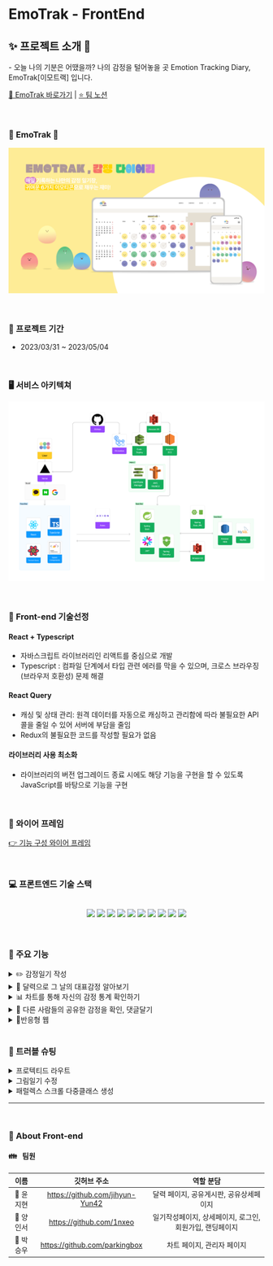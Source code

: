# EmoTrak - FrontEnd

## ✨ 프로젝트 소개 🔮

- 오늘 나의 기분은 어땠을까? 나의 감정을 털어놓을 곳 Emotion Tracking Diary, EmoTrak[이모트랙] 입니다.

[📝 EmoTrak 바로가기](https://emotrak.vercel.app/) | [⭐️ 팀 노션](https://1nxeo.notion.site/4-EmoTrak-0e155b9e771b4c659480f406933151f6)

<br />

### 🧡 EmoTrak 💛

![img](./src/assets/logo/cardNews.webp)

<br />

### 📆 프로젝트 기간

- 2023/03/31 ~ 2023/05/04

<br />

### 🖥️ 서비스 아키텍쳐

![img](./src/assets/logo/archi.webp)

<br />

### 🥕 Front-end 기술선정

#### React + Typescript

- 자바스크립트 라이브러리인 리액트를 중심으로 개발
- Typescript : 컴파일 단계에서 타입 관련 에러를 막을 수 있으며, 크로스 브라우징(브라우저 호환성) 문제 해결

#### React Query

- 캐싱 및 상태 관리: 원격 데이터를 자동으로 캐싱하고 관리함에 따라 불필요한 API 콜을 줄일 수 있어 서버에 부담을 줄임
- Redux의 불필요한 코드를 작성할 필요가 없음

#### 라이브러리 사용 최소화

- 라이브러리의 버전 업그레이드 종료 시에도 해당 기능을 구현을 할 수 있도록 JavaScript를 바탕으로 기능을 구현

<br />

### 🎨 와이어 프레임

[ 👉 기능 구성 와이어 프레임 ](https://www.figma.com/file/Vq54bZUqg8U7OGSPIQbfXd/%ED%95%AD%ED%95%B413%EA%B8%B0-%EC%8B%A4%EC%A0%84%ED%94%84%EB%A1%9C%EC%A0%9D%ED%8A%B8-4%EC%A1%B0?type=design&node-id=0-1&t=fZa6av9Kc6zCeTSE-0)

<br />

### 💻 프론트엔드 기술 스택

<center>
<br/>
<div style="display: inline;">
<img src="https://img.shields.io/badge/react-61DAFB?style=for-the-badge&logo=react&logoColor=white">
<img src="https://img.shields.io/badge/typescript-3178C6?style=for-the-badge&logo=typescript&logoColor=white">
<img src="https://img.shields.io/badge/styled_components-DB7093?style=for-the-badge&logo=styledcomponents&logoColor=white">
<img src="https://img.shields.io/badge/axios-6236FF?style=for-the-badge&logo=axios&logoColor=white">
<img src="https://img.shields.io/badge/reactquery-61DAFB?style=for-the-badge&logo=reactquery&logoColor=FF4154">
</div>

<div style="display: inline;">
<img src="https://img.shields.io/badge/html5-E34F26?style=for-the-badge&logo=html5&logoColor=white">
<img src="https://img.shields.io/badge/css-1572B6?style=for-the-badge&logo=css3&logoColor=white">
<img src="https://img.shields.io/badge/javascript-F7DF1E?style=for-the-badge&logo=javascript&logoColor=black">
</div>

<div style="display: inline;">
<img src="https://img.shields.io/badge/github-181717?style=for-the-badge&logo=github&logoColor=white">
<img src="https://img.shields.io/badge/git-F05032?style=for-the-badge&logo=git&logoColor=white"></div>
</center>
<br>

<br />

### 🔧 주요 기능

<details>

<summary>✏️ 감정일기 작성</summary>

- 그날의 감정을 일기로 작성하고 그림이나, 사진으로 감정을 표현할 수 있음
- 감정 이모티콘과 별점을 선택하여 하루의 기분을 이모티콘과 별점으로 나타낼 수 있음

</details>
<details>
<summary>📆 달력으로 그 날의 대표감정 알아보기</summary>

- 월 별 감정을 기록하여 해당 월 대표감정을 달력에 표시
- 감정 클릭 시 해당 일에 기록된 감정 확인

</details>
<details>
<summary>📊 차트를 통해 자신의 감정 통계 확인하기</summary>

- 월 별 나의 감정별 평균 점수 및 어떤 감정이 많았는지 감정 빈도 확인

</details>
<details>
<summary>👀 다른 사람들의 공유한 감정을 확인, 댓글달기</summary>

- 다른 사람들이 공유한 감정을 확인 하고, 좋아요 및 댓글을 달아서 소통을 할 수 있음
- 부적절한 게시물 또는 댓글을 신고하면 관리자가 모니터링 하여 삭제, 공유해제 가능

</details>
<details>
<summary>📱반응형 웹</summary>

- 반응형 웹 구현으로 모바일이나 태블릿으로도 서비스를 이용할 수 있도록 접근성 높임.

</details>

<br />

### 🔧 트러블 슈팅

<details>
<summary>프로텍티드 라우트</summary>

| 진행 순서 | 내용                                                                                                                                                                                                                                                                                                                                                                                                                                                                               |
| :-------- | :--------------------------------------------------------------------------------------------------------------------------------------------------------------------------------------------------------------------------------------------------------------------------------------------------------------------------------------------------------------------------------------------------------------------------------------------------------------------------------- |
| 😱 문제   | 라우터에서 권한 유무에 따라 페이지 이동 처리를 한번에 해주기 위해 Protected Route 기능을 도입하였는데,<br/> 리프레시 토큰 만료시, 자동으로 로그인 페이지로 넘어가지 않음.<br/>유저피드백 : 로그인 후 달력페이지에서 뒤로가기를 누르면 로그인페이지에 진입이 가능함.                                                                                                                                                                                                                |
| 🤔 원인   | 프로텍티드 라우트 파일의 useEffect의 의존성 배열에 잘못된 값이 들어감.                                                                                                                                                                                                                                                                                                                                                                                                             |
| 😭 시도   | • props로 받아오는 값 변경(page의 isLogin, isPublic 값)<br/>조건을 Router.tsx파일에서 설정해 주는것이 아닌, ProtectedRoute.tsx 파일에서 조건을 설정해주는 것으로<br/>변경하기로 함.<br/>• 프로텍티드 라우트 파일의 useEffect 조건 변경<br/> 의존성배열에 refreshToken 을 넣어줌으로써 로그아웃 시(refreshToken의 값이 변경될 시)ProtectedRoute의<br/>useEffect 내 로직이 실행되도록 변경<br/>useEffect 내의 조건을 모두 if가 아닌 else if로 처리해줌으로써, 조건을 narrowing 해줌. |
| 😄 해결   | public 페이지에 로그인 된 상태로 진입 시, 로그인과 회원가입 페이지에는 진입할 수 없도록 조건 설정해줌. <br/>의존성 배열에 pathname(useLocation을 사용하여 가져온 값)을 추가해주어, 뒤로가기를 연속으로 누르더라도<br/> 접근권한이 없는 페이지에는 접속 불가능.<br/> 페이지 별 useEffect를 걸어주지 않아도 권한이 없는 페이지에는 접근이 불가능해짐.                                                                                                                                |

</details>

<details>
<summary>그림일기 수정</summary>

| 진행 순서 | 내용                                                                                                                                                                                                                                                                                                                                                                                                                                                                                                                                                                                                                       |
| :-------- | :------------------------------------------------------------------------------------------------------------------------------------------------------------------------------------------------------------------------------------------------------------------------------------------------------------------------------------------------------------------------------------------------------------------------------------------------------------------------------------------------------------------------------------------------------------------------------------------------------------------------- |
| 😱 문제   | 그림일기 수정시 canvas 요소에 서버에서 전달해준 S3 버킷 url을 새로운 image 객체를 만들어 저장해준 뒤,<br/> 그 이미지를 그대로 canvas에 그려주는 작업을 하는데, tainted canvas 에러가 발생.                                                                                                                                                                                                                                                                                                                                                                                                                                 |
| 🤔 원인   | 이미지 객체 사용 시 crossOrigin 설정 오류.                                                                                                                                                                                                                                                                                                                                                                                                                                                                                                                                                                                 |
| 😭 시도   | • 이미지 객체 crossOrigin 설정을 해주어야겠다 판단<br/>• anonymous 설정 <br/>⇒ 캐싱된 데이터로 해결되는 것처럼 보였으나 시간이 지나면 여전히 CORS error가 발생하여 근본적으로 해결되지 않음<br/>• 요청 인터셉터의 config에 'Access-Control-Allow-Origin'을 와일드카드(\*)로 설정해주면 해당 에러가 해결될<br/> 것이라고 생각<br/> ⇒ request에서 처리를 해주는 것이 아닌, response 에서 처리를 해주는 부분인 것으로 판단되어, 백엔드와 함께<br/> 트러블 슈팅 시작<br/>• Image 객체의 crossOrigin 설정이 anonymous 이면, same-origin에서의 이미지만 업로드가 가능<br/> 따라서 crossOrigin 설정을 use-credentials로 변경해줌. |
| 😄 해결   | • 프론트에서는 시도부분에 있는 코드와 같이 crossOrigin설정을 변경해주는 것 이외에는 더 처리해줄 것이 없었음<br/>• 백엔드에서 해당 이미지를 CloudFront를 사용하여 헤더에 Access-Control-Allow-Origin을 배포url로<br/>설정해줌으로써,tainted canvas 오류(CORS error)해결                                                                                                                                                                                                                                                                                                                                                     |

</details>

<details>
<summary>패럴렉스 스크롤 다중클래스 생성</summary>

| 진행 순서 | 내용                                                                                                                                                                                                                                                         |
| :-------- | :----------------------------------------------------------------------------------------------------------------------------------------------------------------------------------------------------------------------------------------------------------- |
| 😱 문제   | 패럴럭스 스크롤을 구현하면서, transform: translateX, Y에 의해 이미지 요소의 x,y값이 변경될때 마다<br/> 클래스이름이 새로 생성됨(클래스 폭발). 스크롤 버벅임.<br/>                                                                                            |
| 🤔 원인   | 기술적 의사결정 시 styled-components를 사용하기로 했던 이유이자 장점이었던 것이 트러블로 돌아옴.                                                                                                                                                             |
| 😭 시도   | • className을 각각 설정해주어 css로 처리할까 했으나, 그렇게 되면 styled-components를 사용하는 의미가<br/> 사라진다고 판단하게 되어 해당 사항 적용하지 않기로 함.<br/>• styled-components의 css 속성을 사용하여 해결하고자 했으나, 여전히 같은 문제가 발생함. |
| 😄 해결   | styled-components의 attrs를 이용하여, 스타일드 컴포넌트의 attribute(속성)로 계속 변경하는 값(transform)을<br/>설정해주어, 요소의 x,y값이 번하더라도 className이 새로 생성되지 않도록 처리.                                                                   |

</details>
<hr/>

<br />

### 🌹 About Front-end

#### 👪 &nbsp; 팀원

|   이름    |           깃허브 주소           |                        역할 분담                         |
| :-------: | :-----------------------------: | :------------------------------------------------------: |
| 👑 윤지현 | https://github.com/jihyun-Yun42 |         달력 페이지, 공유게시판, 공유상세페이지          |
| 👧 양인서 |    https://github.com/1nxeo     | 일기작성페이지, 상세페이지, 로그인, 회원가입, 랜딩페이지 |
| 👦 박승우 |  https://github.com/parkingbox  |                차트 페이지, 관리자 페이지                |
